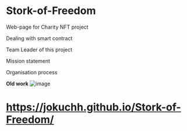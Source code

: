 # Stork-of-Freedom

Web-page for Charity NFT project

Dealing with smart contract

Team Leader of this project

Mission statement

Organisation process

**Old work**
![image](https://user-images.githubusercontent.com/92337987/186500420-831091ae-f4fb-400e-9033-5556a699a29a.png)
# https://jokuchh.github.io/Stork-of-Freedom/
